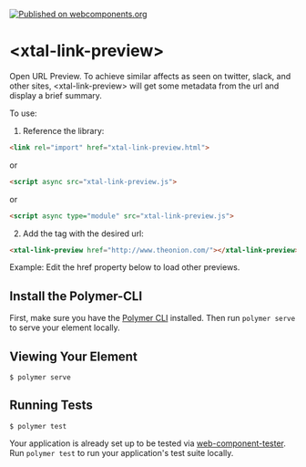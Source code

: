 [![Published on webcomponents.org](https://img.shields.io/badge/webcomponents.org-published-blue.svg)](https://www.webcomponents.org/element/bahrus/xtal-link-preview)

# \<xtal-link-preview\>

Open URL Preview.  To achieve similar affects as seen on twitter, slack, and other sites, \<xtal-link-preview\> will get some metadata from the url and display a brief summary.

To use:

1)  Reference the library: 

```html
<link rel="import" href="xtal-link-preview.html">
```

or

```html
<script async src="xtal-link-preview.js">
```

or

```html
<script async type="module" src="xtal-link-preview.js">
```

2)  Add the tag with the desired url:

```html
<xtal-link-preview href="http://www.theonion.com/"></xtal-link-preview>
```


Example:  Edit the href property below to load other previews.

<!--
```
<custom-element-demo>
  <template>
    <link rel="import" href="xtal-link-preview.html">
    <xtal-link-preview style="height:200px" href="http://www.theonion.com/"></xtal-link-preview>
    
  </template
</custom-element-demo>
```
-->

## Install the Polymer-CLI

First, make sure you have the [Polymer CLI](https://www.npmjs.com/package/polymer-cli) installed. Then run `polymer serve` to serve your element locally.

## Viewing Your Element

```
$ polymer serve
```

## Running Tests

```
$ polymer test
```

Your application is already set up to be tested via [web-component-tester](https://github.com/Polymer/web-component-tester). Run `polymer test` to run your application's test suite locally.
